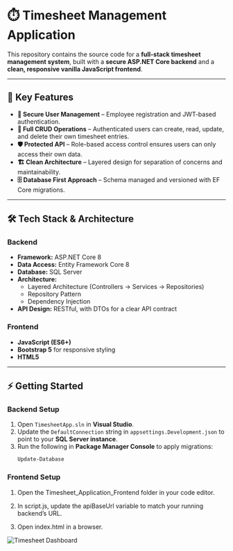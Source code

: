 # ⏱️ Timesheet Management Application

This repository contains the source code for a **full-stack timesheet management system**, built with a **secure ASP.NET Core backend** and a **clean, responsive vanilla JavaScript frontend**.

---

## 🚀 Key Features

- **🔐 Secure User Management** – Employee registration and JWT-based authentication.  
- **📝 Full CRUD Operations** – Authenticated users can create, read, update, and delete their own timesheet entries.  
- **🛡️ Protected API** – Role-based access control ensures users can only access their own data.  
- **🏗️ Clean Architecture** – Layered design for separation of concerns and maintainability.  
- **🗄️ Database First Approach** – Schema managed and versioned with EF Core migrations.  

---

## 🛠️ Tech Stack & Architecture

### Backend
- **Framework:** ASP.NET Core 8  
- **Data Access:** Entity Framework Core 8  
- **Database:** SQL Server  
- **Architecture:**
  - Layered Architecture (Controllers → Services → Repositories)  
  - Repository Pattern  
  - Dependency Injection  
- **API Design:** RESTful, with DTOs for a clear API contract  

### Frontend
- **JavaScript (ES6+)**  
- **Bootstrap 5** for responsive styling  
- **HTML5**  

---

## ⚡ Getting Started

### Backend Setup
1. Open `TimesheetApp.sln` in **Visual Studio**.  
2. Update the `DefaultConnection` string in `appsettings.Development.json` to point to your **SQL Server instance**.  
3. Run the following in **Package Manager Console** to apply migrations:  
   ```powershell
   Update-Database

### Frontend Setup

1. Open the Timesheet_Application_Frontend folder in your code editor.

2. In script.js, update the apiBaseUrl variable to match your running backend’s URL.

3. Open index.html in a browser.

![Timesheet Dashboard](images/Timesheet.png)


